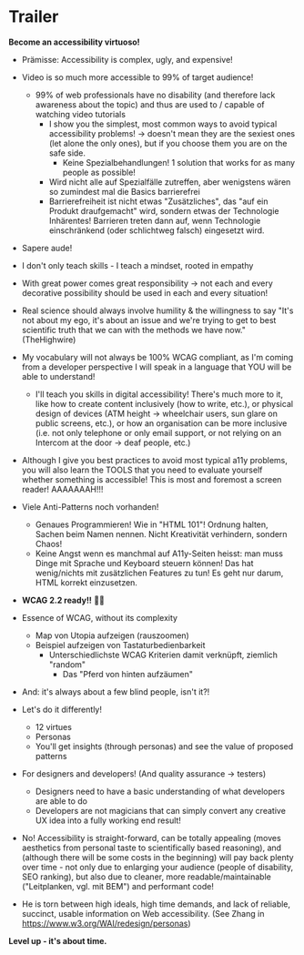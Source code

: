 # Trailer

**Become an accessibility virtuoso!**

- Prämisse: Accessibility is complex, ugly, and expensive!
- Video is so much more accessible to 99% of target audience!
  - 99% of web professionals have no disability (and therefore lack awareness about the topic) and thus are used to / capable of watching video tutorials
    - I show you the simplest, most common ways to avoid typical accessibility problems! → doesn't mean they are the sexiest ones (let alone the only ones), but if you choose them you are on the safe side.
      - Keine Spezialbehandlungen! 1 solution that works for as many people as possible!
    - Wird nicht alle auf Spezialfälle zutreffen, aber wenigstens wären so zumindest mal die Basics barrierefrei
    - Barrierefreiheit ist nicht etwas "Zusätzliches", das "auf ein Produkt draufgemacht" wird, sondern etwas der Technologie Inhärentes! Barrieren treten dann auf, wenn Technologie einschränkend (oder schlichtweg falsch) eingesetzt wird.
- Sapere aude!
- I don't only teach skills - I teach a mindset, rooted in empathy
- With great power comes great responsibility → not each and every decorative possibility should be used in each and every situation!
- Real science should always involve humility & the willingness to say "It's not about my ego, it's about an issue and we're trying to get to best scientific truth that we can with the methods we have now." (TheHighwire)
- My vocabulary will not always be 100% WCAG compliant, as I'm coming from a developer perspective I will speak in a language that YOU will be able to understand!
  - I'll teach you skills in digital accessibility! There's much more to it, like how to create content inclusively (how to write, etc.), or physical design of devices (ATM height → wheelchair users, sun glare on public screens, etc.), or how an organisation can be more inclusive (i.e. not only telephone or only email support, or not relying on an Intercom at the door → deaf people, etc.)
- Although I give you best practices to avoid most typical a11y problems, you will also learn the TOOLS that you need to evaluate yourself whether something is accessible! This is most and foremost a screen reader! AAAAAAAH!!!
- Viele Anti-Patterns noch vorhanden!
  - Genaues Programmieren! Wie in "HTML 101"! Ordnung halten, Sachen beim Namen nennen. Nicht Kreativität verhindern, sondern Chaos!
  - Keine Angst wenn es manchmal auf A11y-Seiten heisst: man muss Dinge mit Sprache und Keyboard steuern können! Das hat wenig/nichts mit zusätzlichen Features zu tun! Es geht nur darum, HTML korrekt einzusetzen.
- **WCAG 2.2 ready!!** 🎉🚀
- Essence of WCAG, without its complexity
  - Map von Utopia aufzeigen (rauszoomen)
  - Beispiel aufzeigen von Tastaturbedienbarkeit
    - Unterschiedlichste WCAG Kriterien damit verknüpft, ziemlich "random"
      - Das "Pferd von hinten aufzäumen"
- And: it's always about a few blind people, isn't it?!
- Let's do it differently!
  - 12 virtues
  - Personas
  - You'll get insights (through personas) and see the value of proposed patterns
- For designers and developers! (And quality assurance → testers)
  - Designers need to have a basic understanding of what developers are able to do
  - Developers are not magicians that can simply convert any creative UX idea into a fully working end result!
- No! Accessibility is straight-forward, can be totally appealing (moves aesthetics from personal taste to scientifically based reasoning), and (although there will be some costs in the beginning) will pay back plenty over time - not only due to enlarging your audience (people of disability, SEO ranking), but also due to cleaner, more readable/maintainable ("Leitplanken, vgl. mit BEM") and performant code!





- He is torn between high ideals, high time demands, and lack of reliable, succinct, usable information on Web accessibility. (See Zhang in https://www.w3.org/WAI/redesign/personas)



**Level up - it's about time.**